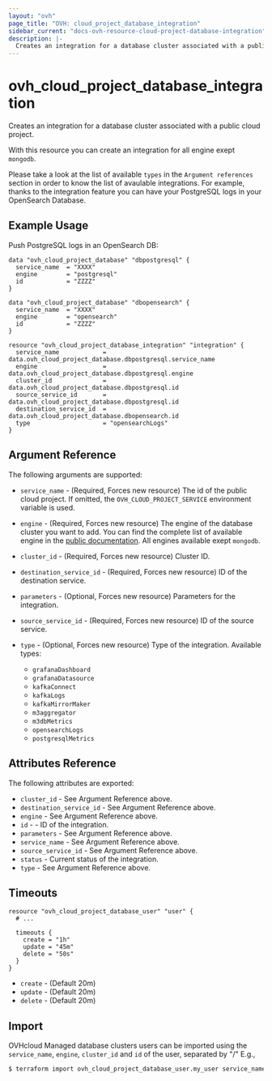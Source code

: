 ```yaml
---
layout: "ovh"
page_title: "OVH: cloud_project_database_integration"
sidebar_current: "docs-ovh-resource-cloud-project-database-integration"
description: |-
  Creates an integration for a database cluster associated with a public cloud project.
---
```


# ovh_cloud_project_database_integration

Creates an integration for a database cluster associated with a public cloud project.

With this resource you can create an integration for all engine exept `mongodb`.

Please take a look at the list of available `types` in the `Argument references` section in order to know the list of avaulable integrations. For example, thanks to the integration feature you can have your PostgreSQL logs in your OpenSearch Database.

## Example Usage

Push PostgreSQL logs in an OpenSearch DB:
```hcl
data "ovh_cloud_project_database" "dbpostgresql" {
  service_name  = "XXXX"
  engine        = "postgresql"
  id            = "ZZZZ"
}

data "ovh_cloud_project_database" "dbopensearch" {
  service_name  = "XXXX"
  engine        = "opensearch"
  id            = "ZZZZ"
}

resource "ovh_cloud_project_database_integration" "integration" {
  service_name            = data.ovh_cloud_project_database.dbpostgresql.service_name
  engine                  = data.ovh_cloud_project_database.dbpostgresql.engine
  cluster_id              = data.ovh_cloud_project_database.dbpostgresql.id
  source_service_id       = data.ovh_cloud_project_database.dbpostgresql.id
  destination_service_id  = data.ovh_cloud_project_database.dbopensearch.id
  type                    = "opensearchLogs"
}
```

## Argument Reference

The following arguments are supported:

* `service_name` - (Required, Forces new resource) The id of the public cloud project. If omitted,
  the `OVH_CLOUD_PROJECT_SERVICE` environment variable is used.

* `engine` - (Required, Forces new resource) The engine of the database cluster you want to add. You can find the complete list of available engine in the [public documentation](https://docs.ovh.com/gb/en/publiccloud/databases).
All engines available exept `mongodb`.

* `cluster_id` - (Required, Forces new resource) Cluster ID.

* `destination_service_id` - (Required, Forces new resource) ID of the destination service.

* `parameters` - (Optional, Forces new resource) Parameters for the integration.

* `source_service_id` - (Required, Forces new resource) ID of the source service.

* `type` - (Optional, Forces new resource) Type of the integration.
Available types:
  * `grafanaDashboard`
  * `grafanaDatasource`
  * `kafkaConnect`
  * `kafkaLogs`
  * `kafkaMirrorMaker`
  * `m3aggregator`
  * `m3dbMetrics`
  * `opensearchLogs`
  * `postgresqlMetrics`



## Attributes Reference

The following attributes are exported:

* `cluster_id` - See Argument Reference above.
* `destination_service_id` - See Argument Reference above.
* `engine` - See Argument Reference above.
* `id` - - ID of the integration.
* `parameters` - See Argument Reference above.
* `service_name` - See Argument Reference above.
* `source_service_id` - See Argument Reference above.
* `status` - Current status of the integration.
* `type` - See Argument Reference above.

## Timeouts

```hcl
resource "ovh_cloud_project_database_user" "user" {
  # ...

  timeouts {
    create = "1h"
    update = "45m"
    delete = "50s"
  }
}
```
* `create` - (Default 20m)
* `update` - (Default 20m)
* `delete` - (Default 20m)

## Import

OVHcloud Managed database clusters users can be imported using the `service_name`, `engine`, `cluster_id` and `id` of the user, separated by "/" E.g.,

```bash
$ terraform import ovh_cloud_project_database_user.my_user service_name/engine/cluster_id/id
```
